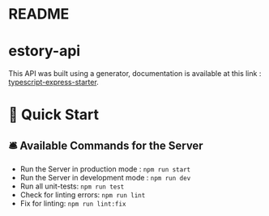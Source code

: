 # README #

# estory-api

This API was built using a generator, documentation is available at this link : [typescript-express-starter](https://www.npmjs.com/package/typescript-express-starter).
# 🚀 Quick Start
## 🛎 Available Commands for the Server

- Run the Server in production mode : ```npm run start```
- Run the Server in development mode : ```npm run dev```
- Run all unit-tests: ```npm run test```
- Check for linting errors: ```npm run lint```
- Fix for linting: ```npm run lint:fix```
